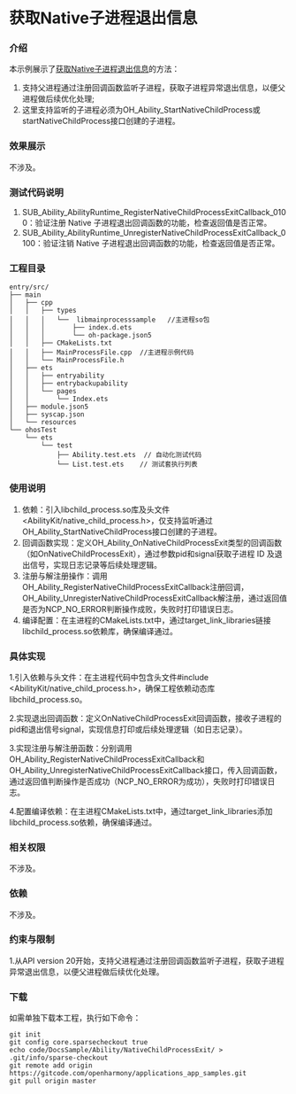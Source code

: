 # 获取Native子进程退出信息

### 介绍

本示例展示了[获取Native子进程退出信息](https://gitcode.com/tianlongdevcode/docs_xian/blob/form_lyb/zh-cn/application-dev/application-models/capi-nativechildprocess-exit-info.md)的方法：

1. 支持父进程通过注册回调函数监听子进程，获取子进程异常退出信息，以便父进程做后续优化处理;
2. 这里支持监听的子进程必须为OH_Ability_StartNativeChildProcess或startNativeChildProcess接口创建的子进程。

### 效果展示

不涉及。

### 测试代码说明

1. SUB_Ability_AbilityRuntime_RegisterNativeChildProcessExitCallback_0100：验证注册 Native 子进程退出回调函数的功能，检查返回值是否正常。
2. SUB_Ability_AbilityRuntime_UnregisterNativeChildProcessExitCallback_0100：验证注销 Native 子进程退出回调函数的功能，检查返回值是否正常。

### 工程目录
```
entry/src/
├── main
│   ├── cpp
│   │   ├── types
│   │   │   └──  libmainprocesssample   //主进程so包
│   │   │       ├── index.d.ets
│   │   │       └── oh-package.json5
│   │   ├── CMakeLists.txt
│   │   ├── MainProcessFile.cpp  //主进程示例代码
│   │   └── MainProcessFile.h
│   ├── ets
│   │   ├── entryability
│   │   ├── entrybackupability
│   │   └── pages
│   │       └── Index.ets
│   ├── module.json5
│   ├── syscap.json
│   └── resources
└── ohosTest
    └── ets
        └── test
            ├── Ability.test.ets  // 自动化测试代码
            └── List.test.ets    // 测试套执行列表

```

### 使用说明

1. 依赖：引入libchild_process.so库及头文件<AbilityKit/native_child_process.h>，仅支持监听通过OH_Ability_StartNativeChildProcess接口创建的子进程。
2. 回调函数实现：定义OH_Ability_OnNativeChildProcessExit类型的回调函数（如OnNativeChildProcessExit），通过参数pid和signal获取子进程 ID 及退出信号，实现日志记录等后续处理逻辑。
3. 注册与解注册操作：调用OH_Ability_RegisterNativeChildProcessExitCallback注册回调，OH_Ability_UnregisterNativeChildProcessExitCallback解注册，通过返回值是否为NCP_NO_ERROR判断操作成败，失败时打印错误日志。
4. 编译配置：在主进程的CMakeLists.txt中，通过target_link_libraries链接libchild_process.so依赖库，确保编译通过。

### 具体实现

1.引入依赖与头文件：在主进程代码中包含头文件#include <AbilityKit/native_child_process.h>，确保工程依赖动态库libchild_process.so。

2.实现退出回调函数：定义OnNativeChildProcessExit回调函数，接收子进程的pid和退出信号signal，实现信息打印或后续处理逻辑（如日志记录）。

3.实现注册与解注册函数：分别调用OH_Ability_RegisterNativeChildProcessExitCallback和OH_Ability_UnregisterNativeChildProcessExitCallback接口，传入回调函数，通过返回值判断操作是否成功（NCP_NO_ERROR为成功），失败时打印错误日志。

4.配置编译依赖：在主进程CMakeLists.txt中，通过target_link_libraries添加libchild_process.so依赖，确保编译通过。

### 相关权限

不涉及。

### 依赖

不涉及。

### 约束与限制

1.从API version 20开始，支持父进程通过注册回调函数监听子进程，获取子进程异常退出信息，以便父进程做后续优化处理。

### 下载

如需单独下载本工程，执行如下命令：

```
git init
git config core.sparsecheckout true
echo code/DocsSample/Ability/NativeChildProcessExit/ > .git/info/sparse-checkout
git remote add origin https://gitcode.com/openharmony/applications_app_samples.git
git pull origin master
```